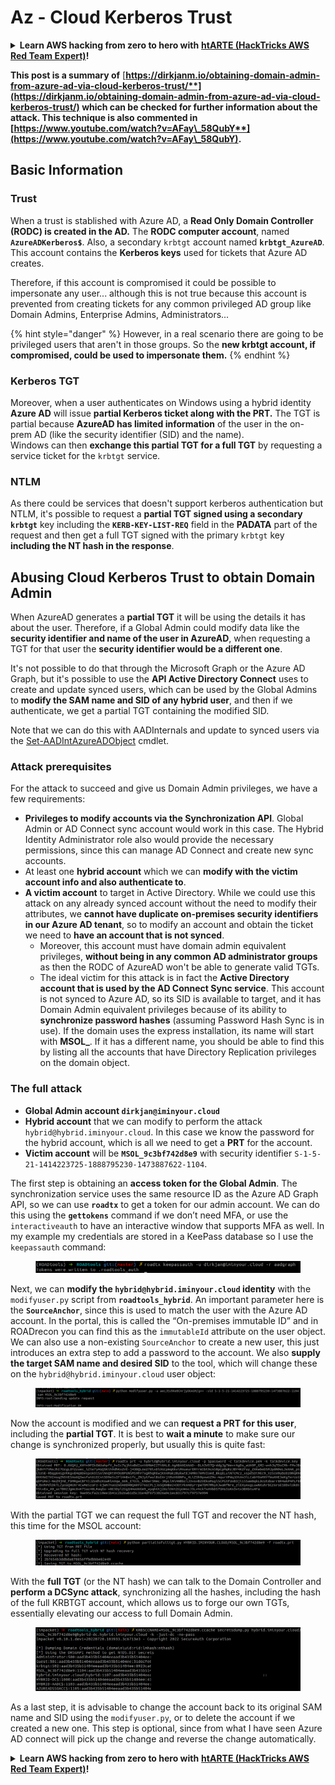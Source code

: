 # Az - Cloud Kerberos Trust

<details>

<summary><strong>Learn AWS hacking from zero to hero with</strong> <a href="https://training.hacktricks.xyz/courses/arte"><strong>htARTE (HackTricks AWS Red Team Expert)</strong></a><strong>!</strong></summary>

Other ways to support HackTricks:

* If you want to see your **company advertised in HackTricks** or **download HackTricks in PDF** Check the [**SUBSCRIPTION PLANS**](https://github.com/sponsors/carlospolop)!
* Get the [**official PEASS & HackTricks swag**](https://peass.creator-spring.com)
* Discover [**The PEASS Family**](https://opensea.io/collection/the-peass-family), our collection of exclusive [**NFTs**](https://opensea.io/collection/the-peass-family)
* **Join the** 💬 [**Discord group**](https://discord.gg/hRep4RUj7f) or the [**telegram group**](https://t.me/peass) or **follow** me on **Twitter** 🐦 [**@carlospolopm**](https://twitter.com/carlospolopm)**.**
* **Share your hacking tricks by submitting PRs to the** [**HackTricks**](https://github.com/carlospolop/hacktricks) and [**HackTricks Cloud**](https://github.com/carlospolop/hacktricks-cloud) github repos.

</details>

**This post is a summary of** [**https://dirkjanm.io/obtaining-domain-admin-from-azure-ad-via-cloud-kerberos-trust/**](https://dirkjanm.io/obtaining-domain-admin-from-azure-ad-via-cloud-kerberos-trust/) **which can be checked for further information about the attack. This technique is also commented in** [**https://www.youtube.com/watch?v=AFay\_58QubY**](https://www.youtube.com/watch?v=AFay\_58QubY)**.**

## Basic Information

### Trust

When a trust is stablished with Azure AD, a **Read Only Domain Controller (RODC) is created in the AD.** The **RODC computer account**, named **`AzureADKerberos$`**. Also, a secondary `krbtgt` account named **`krbtgt_AzureAD`**. This account contains the **Kerberos keys** used for tickets that Azure AD creates.

Therefore, if this account is compromised it could be possible to impersonate any user... although this is not true because this account is prevented from creating tickets for any common privileged AD group like Domain Admins, Enterprise Admins, Administrators...

{% hint style="danger" %}
However, in a real scenario there are going to be privileged users that aren't in those groups. So the **new krbtgt account, if compromised, could be used to impersonate them.**
{% endhint %}

### Kerberos TGT

Moreover, when a user authenticates on Windows using a hybrid identity **Azure AD** will issue **partial Kerberos ticket along with the PRT.** The TGT is partial because **AzureAD has limited information** of the user in the on-prem AD (like the security identifier (SID) and the name).\
Windows can then **exchange this partial TGT for a full TGT** by requesting a service ticket for the `krbtgt` service.&#x20;

### NTLM

As there could be services that doesn't support kerberos authentication but NTLM, it's possible to request a **partial TGT signed using a secondary `krbtgt`** key including the **`KERB-KEY-LIST-REQ`** field in the **PADATA** part of the request  and then get a full TGT signed with the primary `krbtgt` key **including the NT hash in the response**.

## Abusing Cloud Kerberos Trust to obtain Domain Admin <a href="#abusing-cloud-kerberos-trust-to-obtain-domain-admin" id="abusing-cloud-kerberos-trust-to-obtain-domain-admin"></a>

When AzureAD generates a **partial TGT** it will be using the details it has about the user. Therefore, if a Global Admin could modify data like the **security identifier and name of the user in AzureAD**, when requesting a TGT for that user the **security identifier would be a different one**.

It's not possible to do that through the Microsoft Graph or the Azure AD Graph, but it's possible to use the **API Active Directory Connect** uses to create and update synced users, which can be used by the Global Admins to **modify the SAM name and SID of any hybrid user**, and then if we authenticate, we get a partial TGT containing the modified SID.

Note that we can do this with AADInternals and update to synced users via the [Set-AADIntAzureADObject](https://aadinternals.com/aadinternals/#set-aadintazureadobject-a) cmdlet.

### Attack prerequisites <a href="#attack-prerequisites" id="attack-prerequisites"></a>

For the attack to succeed and give us Domain Admin privileges, we have a few requirements:

* **Privileges to modify accounts via the Synchronization API**. Global Admin or AD Connect sync account would work in this case. The Hybrid Identity Administrator role also would provide the necessary permissions, since this can manage AD Connect and create new sync accounts.
* At least one **hybrid account** which we can **modify with the victim account info and also authenticate to**.
* **A victim account** to target in Active Directory. While we could use this attack on any already synced account without the need to modify their attributes, we **cannot have duplicate on-premises security identifiers in our Azure AD tenant**, so to modify an account and obtain the ticket we need to **have an account that is not synced**.
  * Moreover, this account must have domain admin equivalent privileges, **without being in any common AD administrator groups** as then the RODC of AzureAD won't be able to generate valid TGTs.
  * The ideal victim for this attack is in fact the **Active Directory account that is used by the AD Connect Sync service**. This account is not synced to Azure AD, so its SID is available to target, and it has Domain Admin equivalent privileges because of its ability to **synchronize password hashes** (assuming Password Hash Sync is in use). If the domain uses the express installation, its name will start with **MSOL\_**. If it has a different name, you should be able to find this by listing all the accounts that have Directory Replication privileges on the domain object.

### The full attack <a href="#the-full-attack" id="the-full-attack"></a>

* **Global Admin account `dirkjan@iminyour.cloud`**
* **Hybrid account** that we can modify to perform the attack `hybrid@hybrid.iminyour.cloud`. In this case we know the password for the hybrid account, which is all we need to get a **PRT** for the account.&#x20;
* **Victim account** will be **`MSOL_9c3bf742d8e9`** with security identifier `S-1-5-21-1414223725-1888795230-1473887622-1104`.

The first step is obtaining an **access token for the Global Admin**. The synchronization service uses the same resource ID as the Azure AD Graph API, so we can use **`roadtx`** to get a token for our admin account. We can do this using the **`gettokens`** command if we don’t need MFA, or use the `interactiveauth` to have an interactive window that supports MFA as well. In my example my credentials are stored in a KeePass database so I use the `keepassauth` command:

<figure><img src="../../../../.gitbook/assets/image (118).png" alt=""><figcaption></figcaption></figure>

Next, we can **modify the `hybrid@hybrid.iminyour.cloud` identity** with the `modifyuser.py` script from **`roadtools_hybrid`**. An important parameter here is the **`SourceAnchor`**, since this is used to match the user with the Azure AD account. In the portal, this is called the “On-premises immutable ID” and in ROADrecon you can find this as the `immutableId` attribute on the user object. We can also use a non-existing `SourceAnchor` to create a new user, this just introduces an extra step to add a password to the account. We also **supply the target SAM name and desired SID** to the tool, which will change these on the `hybrid@hybrid.iminyour.cloud` user object:

<figure><img src="../../../../.gitbook/assets/image (119).png" alt=""><figcaption></figcaption></figure>

Now the account is modified and we can **request a PRT for this user**, including the **partial TGT**. It is best to **wait a minute** to make sure our change is synchronized properly, but usually this is quite fast:

<figure><img src="../../../../.gitbook/assets/image (122).png" alt=""><figcaption></figcaption></figure>

With the partial TGT we can request the full TGT and recover the NT hash, this time for the MSOL account:

<figure><img src="../../../../.gitbook/assets/image (123).png" alt=""><figcaption></figcaption></figure>

With the **full TGT** (or the NT hash) we can talk to the Domain Controller and **perform a DCSync attack**, synchronizing all the hashes, including the hash of the full KRBTGT account, which allows us to forge our own TGTs, essentially elevating our access to full Domain Admin.

<figure><img src="../../../../.gitbook/assets/image (124).png" alt=""><figcaption></figcaption></figure>

As a last step, it is advisable to change the account back to its original SAM name and SID using the `modifyuser.py`, or to delete the account if we created a new one. This step is optional, since from what I have seen Azure AD connect will pick up the change and reverse the change automatically.

<details>

<summary><strong>Learn AWS hacking from zero to hero with</strong> <a href="https://training.hacktricks.xyz/courses/arte"><strong>htARTE (HackTricks AWS Red Team Expert)</strong></a><strong>!</strong></summary>

Other ways to support HackTricks:

* If you want to see your **company advertised in HackTricks** or **download HackTricks in PDF** Check the [**SUBSCRIPTION PLANS**](https://github.com/sponsors/carlospolop)!
* Get the [**official PEASS & HackTricks swag**](https://peass.creator-spring.com)
* Discover [**The PEASS Family**](https://opensea.io/collection/the-peass-family), our collection of exclusive [**NFTs**](https://opensea.io/collection/the-peass-family)
* **Join the** 💬 [**Discord group**](https://discord.gg/hRep4RUj7f) or the [**telegram group**](https://t.me/peass) or **follow** me on **Twitter** 🐦 [**@carlospolopm**](https://twitter.com/carlospolopm)**.**
* **Share your hacking tricks by submitting PRs to the** [**HackTricks**](https://github.com/carlospolop/hacktricks) and [**HackTricks Cloud**](https://github.com/carlospolop/hacktricks-cloud) github repos.

</details>
